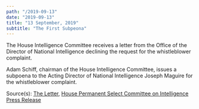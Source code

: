 ```yaml
---
path: "/2019-09-13"
date: "2019-09-13"
title: "13 September, 2019"
subtitle: "The First Subpeona"
---
```


The House Intelligence Committee receives a letter from the Office of the Director of National Intelligence declining the request for the whistleblower complaint.

Adam Schiff, chairman of the House Intelligence Committee, issues a subpoena to the Acting Director of National Intelligence Joseph Maguire for the whistleblower complaint.

Source(s): <a href="https://assets.documentcloud.org/documents/6409559/20190913-Chm-Schiff-Letter-to-Acting-Dni-Re.pdf" target="_blank" rel="noopener noreferrer">The Letter</a>, <a href="https://intelligence.house.gov/news/documentsingle.aspx?DocumentID=688" target="_blank" rel="noopener noreferrer">House Permanent Select Committee on Intelligence Press Release</a>